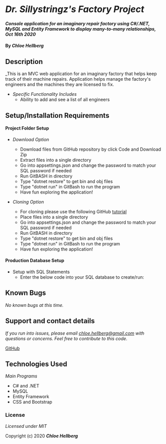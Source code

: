 # _Dr. Sillystringz's Factory Project_

#### _Console application for an imaginary repair factory using C#/.NET, MySQL and Entity Framework to display many-to-many relationships, Oct 16th 2020_

#### By _**Chloe Hellberg**_

## Description

_This is an MVC web application for an imaginary factory that helps keep track of their machine repairs. Application helps manage the factory's engineers and the machines they are licensed to fix. 
  * _Specific Functionality Includes_
    * Ability to add and see a list of all engineers




  

## Setup/Installation Requirements

#### Project Folder Setup
* _Download Option_
  * Download files from GitHub repository by click Code and Download Zip
  * Extract files into a single directory
  * Go into appsettings.json and change the password to match your SQL password if needed
  * Run GitBASH in directory
  * Type "dotnet restore" to get bin and obj files
  * Type "dotnet run" in GitBash to run the program
  * Have fun exploring the application!

* _Cloning Option_
  * For cloning please use the following GitHub [tutorial](https://docs.github.com/en/enterprise/2.16/user/github/creating-cloning-and-archiving-repositories/cloning-a-repository)
  * Place files into a single directory
  * Go into appsettings.json and change the password to match your SQL password if needed
  * Run GitBASH in directory
  * Type "dotnet restore" to get bin and obj files
  * Type "dotnet run" in GitBash to run the program
  * Have fun exploring the application!

#### Production Database Setup

* Setup with SQL Statements
  * Enter the below code into your SQL database to create/run: 



## Known Bugs

_No known bugs at this time._

## Support and contact details

_If you run into issues, please email chloe.hellberg@gmail.com with questions or concerns. Feel free to contribute to this code._

[GitHub](https://github.com/chloehellberg)

## Technologies Used

_Main Programs_
  * C# and .NET
  * MySQL
  * Entity Framework
  * CSS and Bootstrap

### License

*Licensed under MIT*

Copyright (c) 2020 **_Chloe Hellberg_**